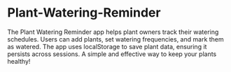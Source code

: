 # Plant-Watering-Reminder
The Plant Watering Reminder app helps plant owners track their watering schedules. Users can add plants, set watering frequencies, and mark them as watered. The app uses localStorage to save plant data, ensuring it persists across sessions. A simple and effective way to keep your plants healthy!
